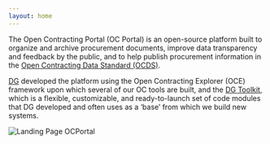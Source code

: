 ```yaml
---
layout: home
---
```


The Open Contracting Portal (OC Portal) is an open-source platform built to organize and archive procurement documents, 
improve data transparency and feedback by the public, and to help publish procurement information in the [Open Contracting Data Standard (OCDS)](https://standard.open-contracting.org/latest/en/). 

[DG](https://developmentgateway.org/) developed the platform using the Open Contracting Explorer (OCE) framework upon 
which several of our OC tools are built, and the [DG Toolkit](https://github.com/devgateway/dg-toolkit), 
which is a flexible, customizable, and ready-to-launch set of code modules that DG developed and often uses as a ‘base’ from which we build new systems.

![Landing Page OCPortal](/assets/img/sample-homepage.png)
